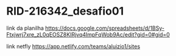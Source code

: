 # RID-216342_desafio01
link da planilha https://docs.google.com/spreadsheets/d/1BSy-Ftxjwrj7xre_zL0qEOSZ8KIRjvq4ImpFqWob9Ac/edit?gid=0#gid=0

link netfly https://app.netlify.com/teams/aluizio1/sites
